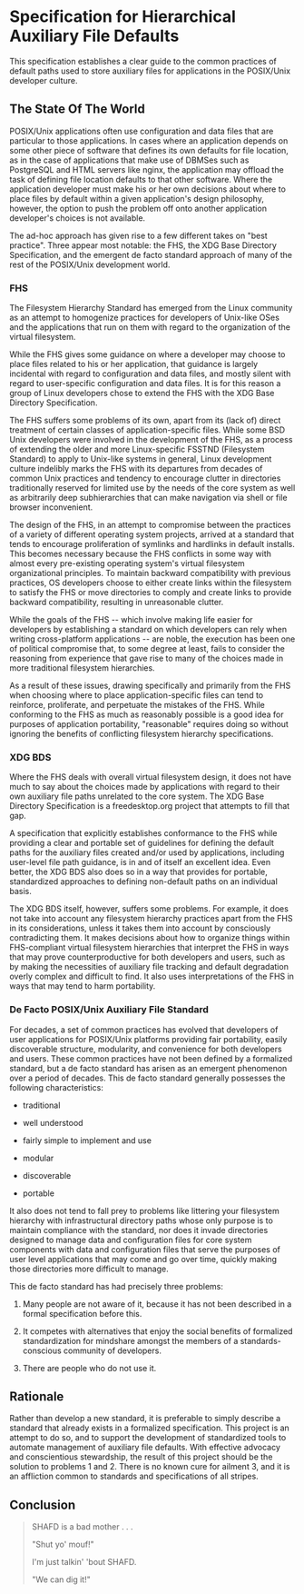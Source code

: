 # Specification for Hierarchical Auxiliary File Defaults

This specification establishes a clear guide to the common practices of default
paths used to store auxiliary files for applications in the POSIX/Unix
developer culture.

## The State Of The World

POSIX/Unix applications often use configuration and data files that are
particular to those applications.  In cases where an application depends on
some other piece of software that defines its own defaults for file location,
as in the case of applications that make use of DBMSes such as PostgreSQL and
HTML servers like nginx, the application may offload the task of defining file
location defaults to that other software.  Where the application developer must
make his or her own decisions about where to place files by default within a
given application's design philosophy, however, the option to push the problem
off onto another application developer's choices is not available.

The ad-hoc approach has given rise to a few different takes on "best practice".
Three appear most notable: the FHS, the XDG Base Directory Specification, and
the emergent de facto standard approach of many of the rest of the POSIX/Unix
development world.

### FHS

The Filesystem Hierarchy Standard has emerged from the Linux community as an
attempt to homogenize practices for developers of Unix-like OSes and the
applications that run on them with regard to the organization of the virtual
filesystem.

While the FHS gives some guidance on where a developer may choose to place
files related to his or her application, that guidance is largely incidental
with regard to configuration and data files, and mostly silent with regard to
user-specific configuration and data files.  It is for this reason a group of
Linux developers chose to extend the FHS with the XDG Base Directory
Specification.

The FHS suffers some problems of its own, apart from its (lack of) direct
treatment of certain classes of application-specific files.  While some BSD
Unix developers were involved in the development of the FHS, as a process of
extending the older and more Linux-specific FSSTND (Filesystem Standard) to
apply to Unix-like systems in general, Linux development culture indelibly
marks the FHS with its departures from decades of common Unix practices and
tendency to encourage clutter in directories traditionally reserved for limited
use by the needs of the core system as well as arbitrarily deep subhierarchies
that can make navigation via shell or file browser inconvenient.

The design of the FHS, in an attempt to compromise between the practices of a
variety of different operating system projects, arrived at a standard that
tends to encourage proliferation of symlinks and hardlinks in default installs.
This becomes necessary because the FHS conflicts in some way with almost every
pre-existing operating system's virtual filesystem organizational principles.
To maintain backward compatibility with previous practices, OS developers
choose to either create links within the filesystem to satisfy the FHS or move
directories to comply and create links to provide backward compatibility,
resulting in unreasonable clutter.

While the goals of the FHS -- which involve making life easier for developers
by establishing a standard on which developers can rely when writing
cross-platform applications -- are noble, the execution has been one of
political compromise that, to some degree at least, fails to consider the
reasoning from experience that gave rise to many of the choices made in more
traditional filesystem hierarchies.

As a result of these issues, drawing specifically and primarily from the FHS
when choosing where to place application-specific files can tend to reinforce,
proliferate, and perpetuate the mistakes of the FHS.  While conforming to the
FHS as much as reasonably possible is a good idea for purposes of application
portability, "reasonable" requires doing so without ignoring the benefits of
conflicting filesystem hierarchy specifications.

### XDG BDS

Where the FHS deals with overall virtual filesystem design, it does not have
much to say about the choices made by applications with regard to their own
auxiliary file paths unrelated to the core system.  The XDG Base Directory
Specification is a freedesktop.org project that attempts to fill that gap.

A specification that explicitly establishes conformance to the FHS while
providing a clear and portable set of guidelines for defining the default paths
for the auxiliary files created and/or used by applications, including
user-level file path guidance, is in and of itself an excellent idea.  Even
better, the XDG BDS also does so in a way that provides for portable,
standardized approaches to defining non-default paths on an individual basis.

The XDG BDS itself, however, suffers some problems.  For example, it does not
take into account any filesystem hierarchy practices apart from the FHS in its
considerations, unless it takes them into account by consciously contradicting
them.  It makes decisions about how to organize things within FHS-compliant
virtual filesystem hierarchies that interpret the FHS in ways that may prove
counterproductive for both developers and users, such as by making the
necessities of auxiliary file tracking and default degradation overly complex
and difficult to find.  It also uses interpretations of the FHS in ways that
may tend to harm portability.

### De Facto POSIX/Unix Auxiliary File Standard

For decades, a set of common practices has evolved that developers of user
applications for POSIX/Unix platforms providing fair portability, easily
discoverable structure, modularity, and convenience for both developers and
users.  These common practices have not been defined by a formalized standard,
but a de facto standard has arisen as an emergent phenomenon over a period of
decades.  This de facto standard generally possesses the following
characteristics:

* traditional

* well understood

* fairly simple to implement and use

* modular

* discoverable

* portable

It also does not tend to fall prey to problems like littering your filesystem
hierarchy with infrastructural directory paths whose only purpose is to
maintain compliance with the standard, nor does it invade directories designed
to manage data and configuration files for core system components with data and
configuration files that serve the purposes of user level applications that may
come and go over time, quickly making those directories more difficult to
manage.

This de facto standard has had precisely three problems:

1. Many people are not aware of it, because it has not been described in a
   formal specification before this.

2. It competes with alternatives that enjoy the social benefits of formalized
   standardization for mindshare amongst the members of a standards-conscious
   community of developers.

3. There are people who do not use it.

## Rationale

Rather than develop a new standard, it is preferable to simply describe a
standard that already exists in a formalized specification.  This project is an
attempt to do so, and to support the development of standardized tools to
automate management of auxiliary file defaults.  With effective advocacy and
conscientious stewardship, the result of this project should be the solution to
problems 1 and 2.  There is no known cure for ailment 3, and it is an affliction common to standards and specifications of all stripes.

## Conclusion

> SHAFD is a bad mother . . .
>
> "Shut yo' mouf!"
>
> I'm just talkin' 'bout SHAFD.
>
> "We can dig it!"
